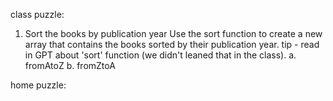 class puzzle:

1. Sort the books by publication year
Use the sort function to create a new array that contains the books sorted by their publication year.
tip - read in GPT about 'sort' function (we didn't leaned that in the class).
a. fromAtoZ
b. fromZtoA

home puzzle:

